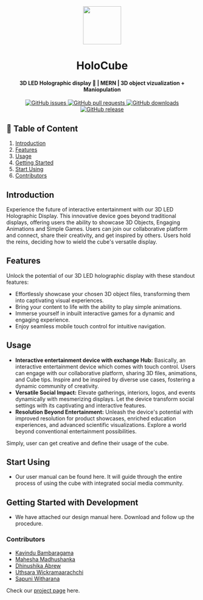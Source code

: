 <div align = "center">
  <image src="code/frontend/public/assets/logo.png" alt ="" width="100px" height="100px">
  <h1 align="center">HoloCube</h1>
</div>


<h4 align="center"> 3D LED Holographic display 🏥 | MERN | 3D object vizualization + Maniopulation </h4>

<div align="center">
    <a href="https://github.com/bambara123/Food-Delivery-Website-Project-C0226/issues">
        <img src="https://img.shields.io/github/issues/cepdnaclk/e19-3yp-3d-led-cube-holographical-display" alt="GitHub issues">
    </a>
    <a href="https://github.com/bambara123/Food-Delivery-Website-Project-C0226/pulls">
        <img src="https://img.shields.io/github/issues-pr/cepdnaclk/e19-3yp-3d-led-cube-holographical-display" alt="GitHub pull requests">
    </a>
    <a href="https://github.com/bambara123/Food-Delivery-Website-Project-C0226/releases">
        <img src="https://img.shields.io/github/downloads/cepdnaclk/e19-3yp-3d-led-cube-holographical-display/total" alt="GitHub downloads">
    </a>
    <a href="https://github.com/bambara123/Food-Delivery-Website-Project-C0226/releases">
        <img src="https://img.shields.io/github/v/release/cepdnaclk/e19-3yp-3d-led-cube-holographical-display" alt="GitHub release">
    </a>
</div>


## 📜 Table of Content

<ol style="list-style-type: decimal;">
  <li><a href="#introduction">Introduction</a></li>
  <li><a href="#features">Features</a></li>
  <li><a href="#usage">Usage</a></li>
  <li><a href="#getting-started">Getting Started</a></li>
  <li><a href="#start-using">Start Using</a></li>
  <li><a href="#contributors">Contributors</a></li>
</ol>

## Introduction

Experience the future of interactive entertainment with our 3D LED Holographic Display. This innovative device goes beyond traditional displays, offering users the ability to showcase 3D Objects, Engaging Animations and Simple Games. Users can join our collaborative platform and connect, share their creativity, and get inspired by others. Users hold the reins, deciding how to wield the cube's versatile display.

## Features
Unlock the potential of our 3D LED holographic display with these standout features:

- Effortlessly showcase your chosen 3D object files, transforming them into captivating visual experiences.
- Bring your content to life with the ability to play simple animations.
- Immerse yourself in inbuilt interactive games for a dynamic and engaging experience.
- Enjoy seamless mobile touch control for intuitive navigation.

## Usage

- <b>Interactive entertainment device with exchange Hub:</b>  Basically, an interactive entertainment device which comes with touch control. Users can engage with our collaborative platform, sharing 3D files, animations, and Cube tips. Inspire and be inspired by diverse use cases, fostering a dynamic community of creativity.
- <b>Versatile Social Impact:</b>  Elevate gatherings, interiors, logos, and events dynamically with mesmerizing displays. Let the device transform social settings with its captivating and interactive features.
- <b>Resolution Beyond Entertainment:</b> Unleash the device's potential with improved resolution for product showcases, enriched education experiences, and advanced scientific visualizations. Explore a world beyond conventional entertainment possibilities.

Simply, user can get creative and define their usage of the cube.

## Start Using

- Our user manual can be found here. It will guide through the entire process of using the cube with integrated social media community.

## Getting Started with Development

- We have attached our design manual here. Download and follow up the procedure.

### Contributors 
- <a href = "https://github.com/Bambara123">Kavindu Bambaragama</a>
- <a href = "https://github.com/Madhushanka00">Mahesha Madhushanka</a>
- <a href = "https://github.com/DhinushikaAbrew">Dhinushika Abrew</a>
- <a href = "https://github.com/uthsaraiw">Uthsara Wickramaarachchi</a>
- <a href = "https://github.com/Bambara123">Sapuni Witharana</a>

<p>Check our <a href = "https://cepdnaclk.github.io/e19-3yp-3d-led-cube-holographical-display/"> project page</a> here.</p>







